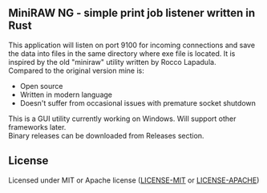 ## MiniRAW NG - simple print job listener written in Rust

This application will listen on port 9100 for incoming connections and save the data into files in the same directory where exe file is located.
It is inspired by the old "miniraw" utility written by Rocco Lapadula.<br/>
Compared to the original version mine is:
* Open source
* Written in modern language
* Doesn't suffer from occasional issues with premature socket shutdown

This is a GUI utility currently working on Windows. Will support other frameworks later.<br/>
Binary releases can be downloaded from Releases section.

## License

Licensed under MIT or Apache license ([LICENSE-MIT](https://opensource.org/licenses/MIT) or [LICENSE-APACHE](https://opensource.org/licenses/Apache-2.0))
